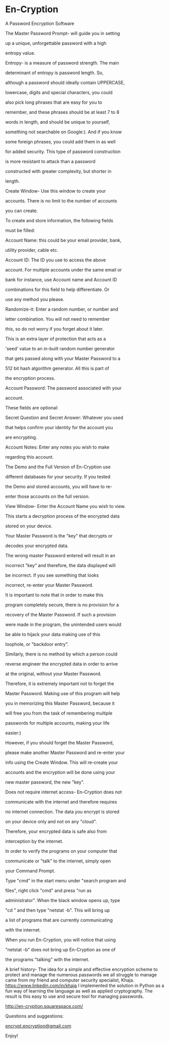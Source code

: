 En-Cryption
===========

A Password Encryption Software

The Master Password Prompt- will guide you in setting 

up a unique, unforgettable password with a high 

entropy value. 

Entropy- is a measure of password strength. The main 

determinant of entropy is password length. So, 

although a password should ideally contain UPPERCASE,  

lowercase,  digits and special characters, you could 

also pick long phrases that are easy for you to 

remember, and these phrases should be at least 7 to 8 

words in length, and should be unique to yourself, 

something not searchable on Google:). And if you know 

some foreign phrases, you could add them in as well 

for added security. This type of password construction 

is more resistant to attack than a password 

constructed with greater complexity, but shorter in 

length. 

Create Window- Use this window to create your 

accounts. There is no limit to the number of accounts 

you can create.

To create and store information, the following fields 

must be filled:

Account Name: this could be your email provider, bank, 

utility provider, cable etc.

Account ID: The ID you use to access the above 

account. For multiple accounts under the same email or 

bank for instance, use Account name and Account ID 

combinations for this field to help differentiate. Or 

use any method you please.

Randomize-it: Enter a random number, or number and 

letter combination. You will not need to remember 

this, so do not worry if you forget about it later. 

This is an extra layer of protection that acts as a 

'seed' value to an in-built random number generator 

that gets passed along with your Master Password to a 

512 bit hash algorithm generator. All this is part of 

the encryption process.

Account Password: The password associated with your 

account.

These fields are optional:

Secret Question and Secret Answer: Whatever you used 

that helps confirm your identity for the account you 

are encrypting.

Account Notes: Enter any notes you wish to make 

regarding this account.

The Demo and the Full Version of En-Cryption use 

different databases for your security. If you tested 

the Demo and stored accounts, you will have to re-

enter those accounts on the full version.

View Window- Enter the Account Name you wish to view. 

This starts a decryption process of the encrypted data 

stored on your device.

Your Master Password is the "key" that decrypts or 

decodes your encrypted data. 

The wrong master Password entered will result in an 

incorrect "key" and therefore, the data displayed will 

be incorrect.  If you see something that looks 

incorrect, re-enter your Master Password. 

It is important to note that in order to make this 

program completely secure, there is no provision for a 

recovery of the Master Password. If such a provision 

were made in the program, the unintended users would 

be able to hijack your data making use of this 

loophole, or "backdoor entry". 

Similarly, there is no method by which a person could 

reverse engineer the encrypted data in order to arrive 

at the original, without your Master Password.

Therefore, it is extremely important not to forget the 

Master Password. Making use of this program will help 

you in memorizing this Master Password, because it 

will free you from the task of remembering multiple 

passwords for multiple accounts, making your life 

easier:)

However, if you should forget the Master Password, 

please make another Master Password and re-enter your 

info using the Create Window. This will re-create your 

accounts and the encryption will be done using your 

new master password, the new "key".

Does not require internet access- En-Cryption does not 

communicate with the internet and therefore requires 

no internet connection. The data you encrypt is stored 

on your device only and not on any "cloud".

Therefore, your encrypted data is safe also from 

interception by the internet.

In order to verify the programs on your computer that 

communicate or "talk" to the internet, simply open 

your Command Prompt. 

Type "cmd" in the start menu under "search program and 

files", right click "cmd" and press "run as 

administrator". When the black window opens up, type 

"cd \" and then type "netstat -b". This will bring up 

a list of programs that are currently communicating 

with the internet.

When you run En-Cryption, you will notice that using 

"netstat -b" does not bring up En-Cryption as one of 

the programs "talking" with the internet.

A brief history- The idea for a simple and effective 
encryption scheme to protect and manage the numerous 
passwords we all struggle to manage came from my 
friend and computer security specialist, Khaja. https://www.linkedin.com/in/khaja
I implemented the solution in Python as a fun way of 
learning the language as well as applied cryptography. 
The result is this easy to use and secure tool for 
managing passwords. 

http://en-cryption.squarespace.com/

Questions and suggestions: 

encrypt.encryption@gmail.com

Enjoy!
